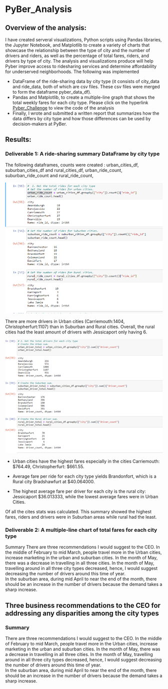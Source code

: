# PyBer_Analysis

## Overview of the analysis: 

I have created serveral visualizations, Python scripts using Pandas libraries, the Jupyter Notebook, and Matplotlib to create a variety of charts that showcase the relationship between the type of city and the number of drivers and riders, as well as the percentage of total fares, riders, and drivers by type of city. The analysis and visualizations produce will help Pyber improve access to ridesharing services and determine affordability for underserved neighborhoods. The following was implemented 
- DataFrame of the ride-sharing data by city type (it consists of city_data and ride_data, both of which are csv files. These csv files were merged to form the dataframe  pyber_data_df).
- Pandas and Matplotlib, to create a multiple-line graph that shows the total weekly fares for each city type. Please click on the hyperlink [Pyber_Challenge](https://github.com/JaredTMurray/PyBer_Analysis/blob/main/PyBer_Challenge.ipynb) to view the code of the analysis
- Finally, I wrote and submitted a written report that summarizes how the data differs by city type and how those differences can be used by decision-makers at PyBer.

## Results: 
### Deliverable 1: A ride-sharing summary DataFrame by city type
The following dataframes, counts were created : urban_cities_df, suburban_cities_df and rural_cities_df, urban_ride_count, suburban_ride_count and rural_ride_count, 

![Number of Rides per city](https://github.com/JaredTMurray/PyBer_Analysis/blob/main/analysis/Number_rides_cities%20.png)

There are more drivers in Urban cities (Carriemouth:1404, Christopherfurt:1107) than in Suburban and Rural cities. Overall, the rural cities had the least amount of drivers with Jessicaport only having 6. 

![Number of Drivers per city](https://github.com/JaredTMurray/PyBer_Analysis/blob/main/analysis/Sum_drivers_city.png)

- Urban cities have the highest fares especially in the cities Carriemouth: $764.49, Christopherfurt: $661.55. 

- Average fare per ride for each city type yields Brandonfort, which is a Rural city Bradshawfurt at $40.064000. 

- The highest average fare per driver for each city is the rural city: Jessicaport $36.013333, while the lowest average fares were in Urban Cities. 


Of all the cites stats was calculated. This summary showed the highest fares, riders and drivers were in Suburban areas while rural had the least.



### Deliverable 2: A multiple-line chart of total fares for each city type

Summary
There are three recommendations I would suggest to the CEO. In the middle of February to mid March, people travel more in the Urban cities, increase marketing in the urban and suburban cities. 
In the month of May, there was a decrease in travelling in all three cities. In the month of May, travelling around in all three city types decreased, hence, I would suggest decreasing the number of drivers around this time of year.  
In the suburban area, during mid April to near the end of the month, there should be an increase in the number of drivers because the demand takes a sharp increase.  


##  Three business recommendations to the CEO for addressing any disparities among the city types

### Summary
There are three recommendations I would suggest to the CEO. In the middle of February to mid March, people travel more in the Urban cities, increase marketing in the urban and suburban cities. 
In the month of May, there was a decrease in travelling in all three cities. In the month of May, travelling around in all three city types decreased, hence, I would suggest decreasing the number of drivers around this time of year.  
In the suburban area, during mid April to near the end of the month, there should be an increase in the number of drivers because the demand takes a sharp increase.  


